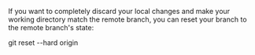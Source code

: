 If you want to completely discard your local changes and make your working directory match the remote branch, you can reset your branch to the remote branch's state:

git reset --hard origin